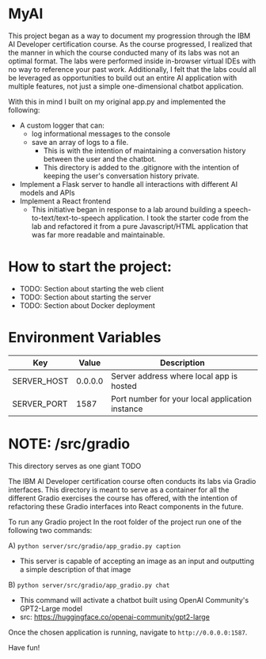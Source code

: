 # MyAI
This project began as a way to document my progression through the IBM AI Developer certification course. As the course
progressed, I realized that the manner in which the course conducted many of its labs was not an optimal format. The 
labs were performed inside in-browser virtual IDEs with no way to reference your past work. Additionally, I felt that
the labs could all be leveraged as opportunities to build out an entire AI application with multiple features, not just
a simple one-dimensional chatbot application.

With this in mind I built on my original app.py and implemented the following:
* A custom logger that can:
  * log informational messages to the console
  * save an array of logs to a file. 
    * This is with the intention of maintaining a conversation history between the user and the chatbot.
    * This directory is added to the .gitignore with the intention of keeping the user's conversation history private.
* Implement a Flask server to handle all interactions with different AI models and APIs
* Implement a React frontend
  * This initiative began in response to a lab around building a speech-to-text/text-to-speech application. I took the starter code from the lab and refactored it from a pure Javascript/HTML application that was far more readable and maintainable.

# How to start the project:
* TODO: Section about starting the web client
* TODO: Section about starting the server
* TODO: Section about Docker deployment

# Environment Variables
| Key                     | Value                                                                                                                           | Description                                                                |
|-------------------------|---------------------------------------------------------------------------------------------------------------------------------|----------------------------------------------------------------------------|
| SERVER_HOST             | 0.0.0.0                                                                                                                         | Server address where local app is hosted                                   |
| SERVER_PORT             | 1587                                                                                                                            | Port number for your local application instance                            |


# NOTE: /src/gradio

This directory serves as one giant TODO

The IBM AI Developer certification course often conducts its labs via Gradio interfaces. This directory is meant to
serve as a container for all the different Gradio exercises the course has offered, with the intention of refactoring 
these Gradio interfaces into React components in the future. 

To run any Gradio project
In the root folder of the project run one of the following two commands:

A) `python server/src/gradio/app_gradio.py caption`

- This server is capable of accepting an image as an input and outputting a simple description of that image

B) `python server/src/gradio/app_gradio.py chat`

- This command will activate a chatbot built using OpenAI Community's GPT2-Large model
- src: https://huggingface.co/openai-community/gpt2-large

Once the chosen application is running, navigate to `http://0.0.0.0:1587`.

Have fun!